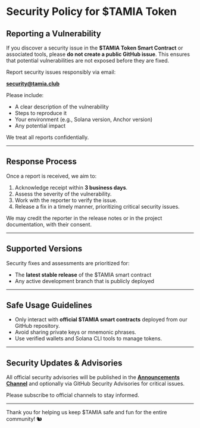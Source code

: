 # Security Policy for $TAMIA Token

## Reporting a Vulnerability

If you discover a security issue in the **$TAMIA Token Smart Contract** or associated tools, please **do not create a public GitHub issue**. This ensures that potential vulnerabilities are not exposed before they are fixed.

Report security issues responsibly via email:

**security@tamia.club**

Please include:
- A clear description of the vulnerability
- Steps to reproduce it
- Your environment (e.g., Solana version, Anchor version)
- Any potential impact

We treat all reports confidentially.

---

## Response Process

Once a report is received, we aim to:
1. Acknowledge receipt within **3 business days**.
2. Assess the severity of the vulnerability.
3. Work with the reporter to verify the issue.
4. Release a fix in a timely manner, prioritizing critical security issues.

We may credit the reporter in the release notes or in the project documentation, with their consent.

---

## Supported Versions

Security fixes and assessments are prioritized for:
- The **latest stable release** of the $TAMIA smart contract
- Any active development branch that is publicly deployed

---

## Safe Usage Guidelines

- Only interact with **official $TAMIA smart contracts** deployed from our GitHub repository.
- Avoid sharing private keys or mnemonic phrases.
- Use verified wallets and Solana CLI tools to manage tokens.

---

## Security Updates & Advisories

All official security advisories will be published in the **[Announcements Channel](https://t.me/TamiaCoin)** and optionally via GitHub Security Advisories for critical issues. 

Please subscribe to official channels to stay informed.

---

Thank you for helping us keep $TAMIA safe and fun for the entire community! 🐿️
